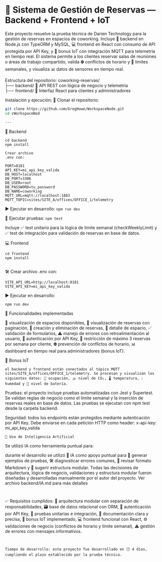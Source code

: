 # 🧭 Sistema de Gestión de Reservas — Backend + Frontend + IoT

Este proyecto resuelve la prueba técnica de Darien Technology para la gestión de reservas en espacios de coworking. Incluye 📘 backend en Node.js con TypeORM y MySQL, 💻 frontend en React con consumo de API protegida por API Key, y 📡 bonus IoT con integración MQTT para telemetría en tiempo real. El sistema permite a los clientes reservar salas de reuniones o áreas de trabajo compartido, valida ⛔ conflictos de horario y 🚫 límites semanales, y visualiza 📊 datos de sensores en tiempo real.

Estructura del repositorio: coworking-reservas/  
├── backend/ 🧠 API REST con lógica de negocio y telemetría  
├── frontend/ 🎨 Interfaz React para clientes y administradores

Instalación y ejecución: 🔧 Clonar el repositorio:

```bash
git clone https://github.com/GregHowe/WorkspaceNode.git
cd cWorkspaceNod

---
```
📘 Backend
```
cd backend
npm install
```

```
Crear archivo 
.env con:
```
```
PORT=8181
API_KEY=mi_api_key_valida
DB_HOST=localhost
DB_PORT=3306
DB_USER=root
DB_PASSWORD=tu_password
DB_NAME=coworking
MQTT_URL=mqtt://localhost:1883
MQTT_TOPIC=sites/SITE_A/offices/OFFICE_1/telemetry

```

▶️ Ejecutar en desarrollo:
```npm run dev```

🧪 Ejecutar pruebas:
```npm test```

Incluye ✅ test unitario para la lógica de límite semanal (checkWeeklyLimit) y ✅ test de integración para validación de reservas en base de datos.


💻 Frontend
```
cd frontend
npm install
```

```
```
🛠️ Crear archivo .env con:
```
VITE_API_URL=http://localhost:8181
VITE_API_KEY=mi_api_key_valida

```

▶️ Ejecutar en desarrollo:
```
npm run dev
```

🧩 Funcionalidades implementadas

📌 visualización de espacios disponibles, 📌 visualización de reservas con paginación, 📌 creación y eliminación de reservas, 📌 detalle de espacio, ✅ validación de formularios, ⚠️ manejo de errores con retroalimentación al usuario, 🔐 autenticación por API Key, 🚫 restricción de máximo 3 reservas por semana por cliente, ⛔ prevención de conflictos de horario, 📊 dashboard en tiempo real para administradores (bonus IoT).



📡 Bonus IoT
```
el backend y frontend están conectados al tópico MQTT sites/SITE_A/offices/OFFICE_1/telemetry. Se procesan y visualizan los siguientes datos: 👥 ocupación, 🌫️ nivel de CO₂, 🌡️ temperatura, 💧 humedad y 🔋 nivel de batería.
```
Pruebas: el proyecto incluye pruebas automatizadas con Jest y Supertest. Se validan reglas de negocio como el límite semanal y la inserción de reservas reales en base de datos. Las pruebas se ejecutan con npm test desde la carpeta backend.

Seguridad: todos los endpoints están protegidos mediante autenticación por API Key. Debe enviarse en cada petición HTTP como header: x-api-key: mi_api_key_valida

```
🧠 Uso de Inteligencia Artificial
```
Se utilizó IA como herramienta puntual para:

 durante el desarrollo se utilizó 🤖 IA como apoyo puntual para 🧪 generar ejemplos de pruebas, 🛠️ diagnosticar errores comunes, 📝 revisar formato Markdown y 🧠 sugerir estructura modular. Todas las decisiones de arquitectura, lógica de negocio, validaciones y estructura modular fueron diseñadas y desarrolladas manualmente por el autor del proyecto. Ver archivo backend/IA.md para más detalles
```


```
✅ Requisitos cumplidos: 🧱 arquitectura modular con separación de responsabilidades, 🗃️ base de datos relacional con ORM, 🔐 autenticación por API Key, 🧪 pruebas unitarias e integración, 📄 documentación clara y precisa, 📡 bonus IoT implementado, 💻 frontend funcional con React, ⚙️ validaciones de negocio (conflictos de horario y límite semanal), ⚠️ gestión de errores con mensajes informativos.
```


Tiempo de desarrollo: este proyecto fue desarrollado en 🕒 4 días, cumpliendo el plazo establecido por la prueba técnica.

